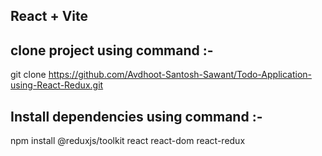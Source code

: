 ## React + Vite

## clone project using command :- 
git clone https://github.com/Avdhoot-Santosh-Sawant/Todo-Application-using-React-Redux.git

## Install dependencies using command :- 

npm install @reduxjs/toolkit react react-dom react-redux
